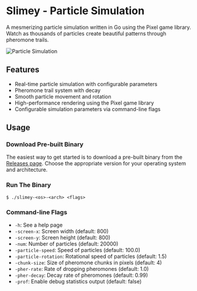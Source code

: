 # Slimey - Particle Simulation

A mesmerizing particle simulation written in Go using the Pixel game library. Watch as thousands of particles create beautiful patterns through pheromone trails.

![Particle Simulation](conver.png)

## Features

- Real-time particle simulation with configurable parameters
- Pheromone trail system with decay
- Smooth particle movement and rotation
- High-performance rendering using the Pixel game library
- Configurable simulation parameters via command-line flags

## Usage

### Download Pre-built Binary
The easiest way to get started is to download a pre-built binary from the [Releases page](https://github.com/JoshPattman/slimey/releases). Choose the appropriate version for your operating system and architecture.

### Run The Binary
`$ ./slimey-<os>-<arch> <flags>`

### Command-line Flags

- `-h`: See a help page
- `-screen-x`: Screen width (default: 800)
- `-screen-y`: Screen height (default: 800)
- `-num`: Number of particles (default: 20000)
- `-particle-speed`: Speed of particles (default: 100.0)
- `-particle-rotation`: Rotational speed of particles (default: 1.5)
- `-chunk-size`: Size of pheromone chunks in pixels (default: 4)
- `-pher-rate`: Rate of dropping pheromones (default: 1.0)
- `-pher-decay`: Decay rate of pheromones (default: 0.99)
- `-prof`: Enable debug statistics output (default: false)
